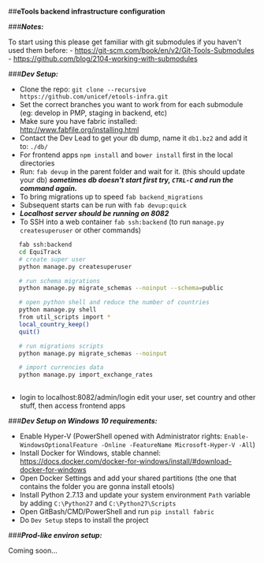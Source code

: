 ##**eTools backend infrastructure configuration**

###***Notes:***

To start using this please get familiar with git submodules if you haven't used them before:
    - https://git-scm.com/book/en/v2/Git-Tools-Submodules
    - https://github.com/blog/2104-working-with-submodules

###***Dev Setup:***

 - Clone the repo: `git clone --recursive https://github.com/unicef/etools-infra.git`
 - Set the correct branches you want to work from for each submodule (eg: develop in PMP, staging in backend, etc)
 - Make sure you have fabric installed: http://www.fabfile.org/installing.html
 - Contact the Dev Lead to get your db dump, name it `db1.bz2` and add it to: `./db/`
 - For frontend apps `npm install` and `bower install` first in the local directories
 - Run: `fab devup` in the parent folder and wait for it. (this should update your db) ***sometimes db doesn't start first try, `CTRL-C` and run the command again.***
 - To bring migrations up to speed `fab backend_migrations`
 - Subsequent starts can be run with `fab devup:quick`
 - ***Localhost server should be running on 8082***
 - To SSH into a web container `fab ssh:backend` (to run `manage.py createsuperuser` or other commands)
 

 ```bash
	fab ssh:backend
	cd EquiTrack
	# create super user
	python manage.py createsuperuser

	# run schema migrations
	python manage.py migrate_schemas --noinput --schema=public

	# open python shell and reduce the number of countries
	python manage.py shell
	from util_scripts import *
	local_country_keep()
	quit()

	# run migrations scripts
	python manage.py migrate_schemas --noinput

	# import currencies data 
	python manage.py import_exchange_rates
	
 ```

 - login to localhost:8082/admin/login edit your user, set country and other stuff, then access frontend apps
 
 
###***Dev Setup on Windows 10 requirements:***

 - Enable Hyper-V (PowerShell opened with Administrator rights: `Enable-WindowsOptionalFeature -Online -FeatureName Microsoft-Hyper-V -All`)
 - Install Docker for Windows, stable channel: https://docs.docker.com/docker-for-windows/install/#download-docker-for-windows
 - Open Docker Settings and add your shared partitions (the one that contains the folder you are gonna install etools)
 - Install Python 2.7.13 and update your system environment `Path` variable by adding `C:\Python27` and `C:\Python27\Scripts`
 - Open GitBash/CMD/PowerShell and run `pip install fabric`
 - Do `Dev Setup` steps to install the project 

###***Prod-like environ setup:***

Coming soon...
